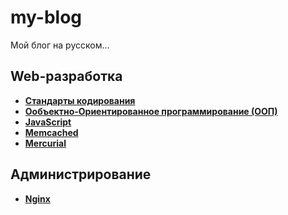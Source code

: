 my-blog
=======

Мой блог на русском...

## Web-разработка
* **[Стандарты кодирования](https://github.com/uran1980/my-blog/blob/master/Coding-standarts/README.md)**
* **[Ообъектно-Ориентированное программирование (ООП)](https://github.com/uran1980/my-blog/blob/master/OOP%20-%20ObjectOrientedProgramming/README.md)**
* **[JavaScript](https://github.com/uran1980/my-blog/blob/master/JavaScript/README.md)**
* **[Memcached](https://github.com/uran1980/my-blog/blob/master/Memcached/README.md)**
* **[Mercurial](https://github.com/uran1980/my-blog/blob/master/Mercurial/README.md)**

## Администрирование
* **[Nginx](https://github.com/uran1980/my-blog/blob/master/Nginx/README.md)**
